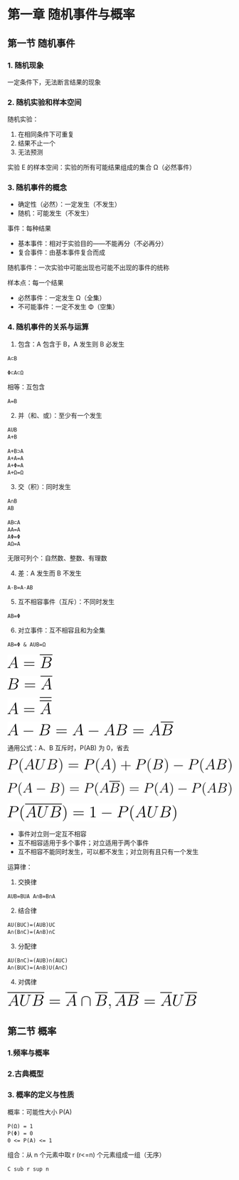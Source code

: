 # 第一章 随机事件与概率

## 第一节 随机事件

### 1. 随机现象

一定条件下，无法断言结果的现象

### 2. 随机实验和样本空间

随机实验：

1. 在相同条件下可重复
2. 结果不止一个
3. 无法预测

实验 E 的样本空间：实验的所有可能结果组成的集合 Ω（必然事件）

### 3. 随机事件的概念

- 确定性（必然）：一定发生（不发生）
- 随机：可能发生（不发生）

事件：每种结果

- 基本事件：相对于实验目的——不能再分（不必再分）
- 复合事件：由基本事件复合而成

随机事件：一次实验中可能出现也可能不出现的事件的统称

样本点：每一个结果

- 必然事件：一定发生 Ω（全集）
- 不可能事件：一定不发生 Φ（空集）

### 4. 随机事件的关系与运算

1. 包含：A 包含于 B，A 发生则 B 必发生

```
A⊂B

Φ⊂A⊂Ω
```

相等：互包含

```
A=B
```

2. 并（和、或）：至少有一个发生

```
AUB
A+B

A+B⊃A
A+A=A
A+Φ=A
A+Ω=Ω
```

3. 交（积）：同时发生

```
A∩B
AB

AB⊂A
AA=A
AΦ=Φ
AΩ=A
```

无限可列个：自然数、整数、有理数

4. 差：A 发生而 B 不发生

```
A-B=A-AB
```

5. 互不相容事件（互斥）：不同时发生

```
AB=Φ
```

6. 对立事件：互不相容且和为全集

```latex
AB=Φ & AUB=Ω
```

![A=\overline{B}](../img/X2120102.04183.01.01.svg)

![B=\overline{A}](../img/X2120102.04183.01.02.svg)

![A=\overline{\overline{A}}](../img/X2120102.04183.01.03.svg)

![A-B=A-AB=A\overline{B}](../img/X2120102.04183.01.04.svg)

通用公式：A、B 互斥时，P(AB) 为 0，省去

![P(AUB)=P(A)+P(B)-P(AB)](../img/X2120102.04183.01.05.svg)

![P(A-B)=P(A\overline{B})=P(A)-P(AB)](../img/X2120102.04183.01.06.svg)

![P(\overline{AUB})=1-P(AUB)](../img/X2120102.04183.01.07.svg)

- 事件对立则一定互不相容
- 互不相容适用于多个事件；对立适用于两个事件
- 互不相容不能同时发生，可以都不发生；对立则有且只有一个发生

运算律：

1. 交换律

```
AUB=BUA A∩B=B∩A
```

2. 结合律

```
AU(BUC)=(AUB)UC
A∩(B∩C)=(A∩B)∩C
```

3. 分配律

```
AU(B∩C)=(AUB)∩(AUC)
A∩(BUC)=(A∩B)U(A∩C)
```

4. 对偶律

![\overline{AUB}=\overline{A}\cap\overline{B}, \overline{AB}=\overline{A}U\overline{B}](../img/X2120102.04183.01.08.svg)


## 第二节 概率

### 1.频率与概率

### 2.古典概型

### 3. 概率的定义与性质

概率：可能性大小 P(A)

```
P(Ω) = 1
P(Φ) = 0
0 <= P(A) <= 1
```

组合：从 n 个元素中取 r (r<=n) 个元素组成一组（无序）

```
C sub r sup n
```



